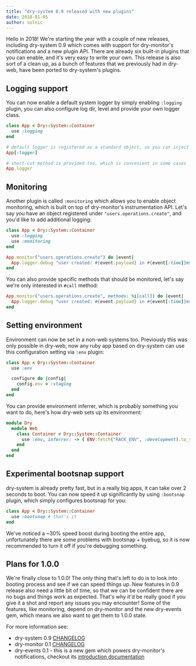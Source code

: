 ```yaml
---
title: "dry-system 0.9 released with new plugins"
date: 2018-01-05
author: solnic
---
```


Hello in 2018! We're starting the year with a couple of new releases, including dry-system 0.9 which comes with support for dry-monitor's notifications and a new plugin API. There are already six built-in plugins that you can enable, and it's very easy to write your own. This release is also sort of a clean up, as a bunch of features that we previously had in dry-web, have been ported to dry-system's plugins.

## Logging support

You can now enable a default system logger by simply enabling `:logging` plugin, you can also configure log dir, level and provide your own logger class.

``` ruby
class App < Dry::System::Container
  use :logging
end

# default logger is registered as a standard object, so you can inject it via auto-injection
App[:logger]

# short-cut method is provided too, which is convenient in some cases
App.logger
```

## Monitoring

Another plugin is called `:monitoring` which allows you to enable object monitoring, which is built on top of dry-monitor's instrumentation API. Let's say you have an object registered under `"users.operations.create"`, and you'd like to add additional logging:

``` ruby
class App < Dry::System::Container
  use :logging
  use :monitoring
end

App.monitor("users.operations.create") do |event|
  App.logger.debug "user created: #{event.payload} in #{event[:time]}ms"
end
```

You can also provide specific methods that should be monitored, let's say we're only interested in `#call` method:

``` ruby
App.monitor("users.operations.create", methods: %i[call]) do |event|
  App.logger.debug "user created: #{event.payload} in #{event[:time]}ms"
end
```

## Setting environment

Environment can now be set in a non-web systems too. Previously this was only possible in dry-web, now any ruby app based on dry-system can use this configuration setting via `:env` plugin:

``` ruby
class App < Dry::System::Container
  use :env

  configure do |config|
    config.env = :staging
  end
end
```

You can provide environment inferrer, which is probably something you want to do, here's how dry-web sets up its environment:

``` ruby
module Dry
  module Web
    class Container < Dry::System::Container
      use :env, inferrer: -> { ENV.fetch("RACK_ENV", :development).to_sym }
    end
  end
end
```

## Experimental bootsnap support

dry-system is already pretty fast, but in a really big apps, it can take over 2 seconds to boot. You can now speed it up significantly by using `:bootsnap` plugin, which simply configures bootsnap for you:

``` ruby
class App < Dry::System::Container
  use :bootsnap # that's it
end
```

We've noticed a ~30% speed boost during booting the entire app, unfortunately there are some problems with bootsnap + byebug, so it is now recommended to turn it off if you're debugging something.

## Plans for 1.0.0

We're finally close to 1.0.0! The only thing that's left to do is to look into booting process and see if we can speed things up. New features in 0.9 release also need a little bit of time, so that we can be confident there are no bugs and things work as expected. That's why it'd be really good if you give it a shot and report any issues you may encounter! Some of the features, like monitoring, depend on dry-monitor and the new dry-events gem, which means we also want to get them to 1.0.0 state.

For more information see:

- dry-system 0.9 [CHANGELOG](https://github.com/dry-rb/dry-system/blob/main/CHANGELOG.md#090---2018-01-02)
- dry-monitor 0.1 [CHANGELOG](https://github.com/dry-rb/dry-monitor/blob/main/CHANGELOG.md)
- dry-events 0.1 - this is a new gem which powers dry-monitor's notifications, checkout its [introduction documentation](/gems/dry-events)
